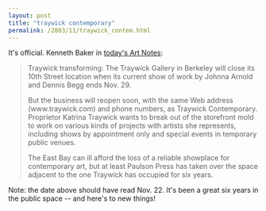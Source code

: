 ```yaml
---
layout: post
title: "traywick contemporary"
permalink: /2003/11/traywick_contem.html
---
```


<p>It's official.  Kenneth Baker in <a href="http://www.sfgate.com/cgi-bin/article.cgi?file=/chronicle/archive/2003/11/25/DDGFC38G5I1.DTL">today's Art Notes</a>:</p>

<blockquote>Traywick transforming: The Traywick Gallery in Berkeley will close its 10th Street location when its current show of work by Johnna Arnold and Dennis Begg ends Nov. 29. 

<p>But the business will reopen soon, with the same Web address (www.traywick.com) and phone numbers, as Traywick Contemporary. Proprietor Katrina Traywick wants to break out of the storefront mold to work on various kinds of projects with artists she represents, including shows by appointment only and special events in temporary public venues. </p>

<p>The East Bay can ill afford the loss of a reliable showplace for contemporary art, but at least Paulson Press has taken over the space adjacent to the one Traywick has occupied for six years.</blockquote></p>

<p>Note:  the date above should have read Nov. 22.  It's been a great six years in the public space -- and here's to new things!</p>



